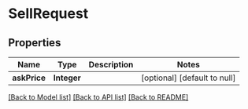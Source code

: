 # SellRequest
## Properties

Name | Type | Description | Notes
------------ | ------------- | ------------- | -------------
**askPrice** | **Integer** |  | [optional] [default to null]

[[Back to Model list]](../README.md#documentation-for-models) [[Back to API list]](../README.md#documentation-for-api-endpoints) [[Back to README]](../README.md)


